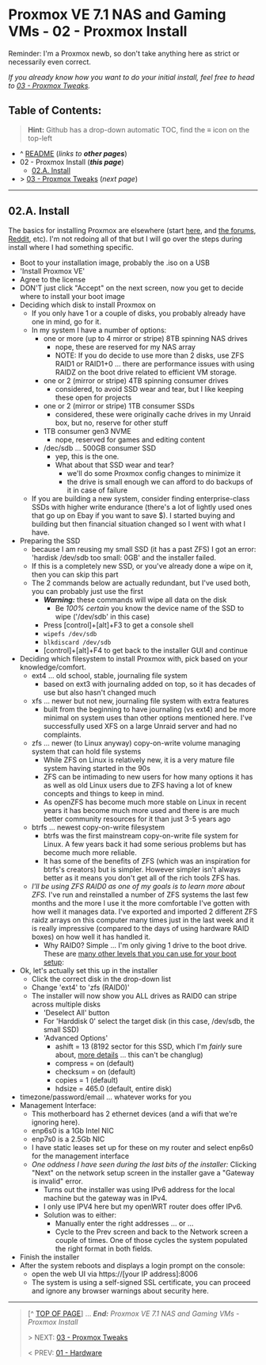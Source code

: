 # Proxmox VE 7.1 NAS and Gaming VMs - 02 - Proxmox Install

Reminder: I'm a Proxmox newb, so don't take anything here as strict or necessarily even correct. 

*If you already know how you want to do your initial install, feel free to head to [03 - Proxmox Tweaks](03.ProxmoxTweaks.md).*

## Table of Contents:
> **Hint:** Github has a drop-down automatic TOC, find the **≡** icon on the top-left

* ^ [README](README.md)  (*links to* ***other pages***)
* 02 - Proxmox Install (***this page***)
    + [02.A. Install](#02a-install)
* \> [03 - Proxmox Tweaks](03.ProxmoxTweaks.md)  (*next page*)

---

## 02.A. Install

The basics for installing Proxmox are elsewhere (start [here](https://www.proxmox.com/en/proxmox-ve/get-started), and [the forums](https://forum.proxmox.com/), [Reddit](https://www.reddit.com/r/ProxMox/), etc). I'm not redoing all of that but I will go over the steps during install where I had something specific. 

* Boot to your installation image, probably the .iso on a USB
* 'Install Proxmox VE'
* Agree to the license
* DON'T just click "Accept" on the next screen, now you get to decide where to install your boot image
* Deciding which disk to install Proxmox on
    + If you only have 1 or a couple of disks, you probably already have one in mind, go for it. 
    + In my system I have a number of options:
        - one or more (up to 4 mirror or stripe) 8TB spinning NAS drives
            * nope, these are reserved for my NAS array
            * NOTE: If you do decide to use more than 2 disks, use ZFS RAID1 or RAID1+0 ... there are performance issues with using RAIDZ on the boot drive related to efficient VM storage. 
        - one or 2 (mirror or stripe) 4TB spinning consumer drives
            * considered, to avoid SSD wear and tear, but I like keeping these open for projects
        - one or 2 (mirror or stripe) 1TB consumer SSDs
            * considered, these were originally cache drives in my Unraid box, but no, reserve for other stuff
        - 1TB consumer gen3 NVME
            * nope, reserved for games and editing content
        - /dec/sdb ... 500GB consumer SSD
            * yep, this is the one. 
            * What about that SSD wear and tear?
                + we'll do some Proxmox config changes to minimize it
                + the drive is small enough we can afford to do backups of it in case of failure
    + If you are building a new system, consider finding enterprise-class SSDs with higher write endurance (there's a lot of lightly used ones that go up on Ebay if you want to save $). I started buying and building but then financial situation changed so I went with what I have. 
* Preparing the SSD
    + because I am reusing my small SSD (it has a past ZFS) I got an error: 'hardisk /dev/sdb too small: 0GB' and the installer failed. 
    + If this is a completely new SSD, or you've already done a wipe on it, then you can skip this part
    + The 2 commands below are actually redundant, but I've used both, you can probably just use the first
        - ***Warning:*** these commands will wipe all data on the disk
            * Be *100% certain* you know the device name of the SSD to wipe ('/dev/sdb' in this case)
        - Press [control]+[alt]+F3 to get a console shell
        - `wipefs /dev/sdb`
        - `blkdiscard /dev/sdb`
        - [control]+[alt]+F4 to get back to the installer GUI and continue
* Deciding which filesystem to install Proxmox with, pick based on your knowledge/comfort. 
    + ext4 ... old school, stable, journaling file system
        - based on ext3 with journaling added on top, so it has decades of use but also hasn't changed much
    + xfs ... newer but not new, journaling file system with extra features
        - built from the beginning to have journaling (vs ext4) and be more minimal on system uses than other options mentioned here. I've successfully used XFS on a large Unraid server and had no complaints. 
    + zfs ... newer (to Linux anyway) copy-on-write volume managing system that can hold file systems
        - While ZFS on Linux is relatively new, it is a very mature file system having started in the 90s
        - ZFS can be intimading to new users for how many options it has as well as old Linux users due to ZFS having a lot of knew concepts and things to keep in mind.
        - As openZFS has become much more stable on Linux in recent years it has become much more used and there is are much better community resources for it than just 3-5 years ago
    + btrfs ... newest copy-on-write filesystem
        - btrfs was the first mainstream copy-on-write file system for Linux. A few years back it had some serious problems but has become much more reliable. 
        - It has some of the benefits of ZFS (which was an inspiration for btrfs's creators) but is simpler. However simpler isn't always better as it means you don't get all of the rich tools ZFS has. 
    + *I'll be using ZFS RAID0 as one of my goals is to learn more about ZFS.* I've run and reinstalled a number of ZFS systems the last few months and the more I use it the more comfortable I've gotten with how well it manages data. I've exported and imported 2 different ZFS raidz arrays on this computer many times just in the last week and it is really impressive (compared to the days of using hardware RAID boxes) on how well it has handled it. 
         - Why RAID0? Simple ... I'm only giving 1 drive to the boot drive. These are [many other levels that you can use for your boot setup](https://pve.proxmox.com/wiki/ZFS_on_Linux#_installation_as_root_file_system):
* Ok, let's actually set this up in the installer
    + Click the correct disk in the drop-down list
    + Change 'ext4' to 'zfs (RAID0)'
    + The installer will now show you ALL drives as RAID0 can stripe across multiple disks
        - 'Deselect All' button
        - For 'Harddisk 0' select the target disk (in this case, /dev/sdb, the small SSD)
        - 'Advanced Options' 
            * ashift = 13 (8192 sector for this SSD, which I'm *fairly* sure about, [more details](https://blog.zanshindojo.org/proxmox-zfs-performance/) ... this can't be changlug)
            * compress = on (default)
            * checksum = on (default)
            * copies = 1 (default)
            * hdsize = 465.0 (default, entire disk)
* timezone/password/email ... whatever works for you
* Management Interface: 
    + This motherboard has 2 ethernet devices (and a wifi that we're ignoring here). 
    + enp6s0 is a 1Gb Intel NIC
    + enp7s0 is a 2.5Gb NIC
    + I have static leases set up for these on my router and select enp6s0 for the management interface
    + *One oddness I have seen during the last bits of the installer:* Clicking "Next" on the network setup screen in the installer gave a "Gateway is invalid" error. 
        - Turns out the installer was using IPv6 address for the local machine but the gateway was in IPv4. 
        - I only use IPV4 here but my openWRT router does offer IPv6. 
        - Solution was to either:
             * Manually enter the right addresses ... or ... 
             * Cycle to the Prev screen and back to the Network screen a couple of times. One of those cycles the system populated the right format in both fields.
* Finish the installer
* After the system reboots and displays a login prompt on the console:
    + open the web UI via https://[your IP address]:8006
    + The system is using a self-signed SSL certificate, you can proceed and ignore any browser warnings about security here.

---
> [^ [TOP OF PAGE](#proxmox-ve-71-nas-and-gaming-vms---02---proxmox-install)] ... ***End:*** *Proxmox VE 7.1 NAS and Gaming VMs - Proxmox Install*
> 
> \> NEXT: [03 - Proxmox Tweaks](03.ProxmoxTweaks.md)
>
> \< PREV: [01 - Hardware](01.Hardware.md)
